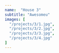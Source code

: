 ```yaml
---
name:  "House 3"
subtitle: "Awesomeu"
images: [
  "/projects/3/1.jpg",
  "/projects/3/2.jpg",
  "/projects/3/3.jpg",
  "/projects/3/4.jpg"
]
---
```

